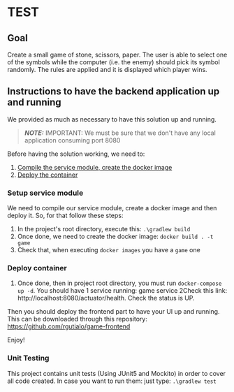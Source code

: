 # TEST

## Goal
Create a small game of stone, scissors, paper. The user is able to select one of the symbols while the computer (i.e. the enemy) should pick its symbol randomly. The rules are applied and it is displayed which player wins.

## Instructions to have the backend application up and running
We provided as much as necessary to have this solution up and running.

> **_NOTE:_** IMPORTANT: We must be sure that we don't have any local application consuming port 8080

Before having the solution working, we need to:

1. [Compile the service module, create the docker image](#setup-service-module)
2. [Deploy the container](#deploy-container)

### Setup service module
We need to compile our service module, create a docker image and then deploy it. So, for that follow these steps:
1. In the project's root directory, execute this: ```.\gradlew build```
2. Once done, we need to create the docker image: ```docker build . -t game```
3. Check that, when executing ```docker images``` you have a ```game``` one

### Deploy container

1. Once done, then in project root directory, you must run ```docker-compose up -d```. You should have 1 service running: game service
2Check this link: http://localhost:8080/actuator/health. Check the status is UP.

Then you should deploy the frontend part to have your UI up and running. This can be downloaded through this repository: https://github.com/rgutialo/game-frontend

Enjoy!

### Unit Testing
This project contains unit tests (Using JUnit5 and Mockito) in order to cover all code created. In case you want to run them: just type: ```.\gradlew test```  
